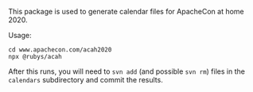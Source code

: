 This package is used to generate calendar files for ApacheCon at home 2020.

Usage:

    cd www.apachecon.com/acah2020
    npx @rubys/acah

After this runs, you will need to `svn add` (and possible `svn rm`) files
in the `calendars` subdirectory and commit the results.

